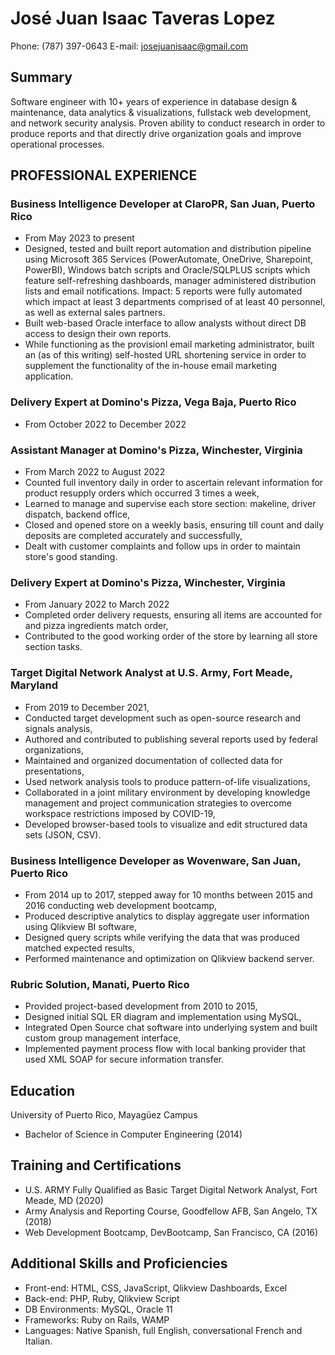 # José Juan Isaac Taveras Lopez
Phone: (787) 397-0643 
E-mail: josejuanisaac@gmail.com
## Summary
Software engineer with 10+ years of experience in database design & maintenance, data analytics & visualizations, fullstack web development, and network security analysis. Proven ability to conduct research in order to produce reports and that directly drive organization goals and improve operational processes.
## PROFESSIONAL EXPERIENCE
### Business Intelligence Developer at ClaroPR, San Juan, Puerto Rico
- From May 2023 to present
- Designed, tested and built report automation and distribution pipeline using Microsoft 365 Services (PowerAutomate, OneDrive, Sharepoint, PowerBI), Windows batch scripts and Oracle/SQLPLUS scripts which feature self-refreshing dashboards, manager administered distribution lists and email notifications. Impact: 5 reports were fully automated which impact at least 3 departments comprised of at least 40 personnel, as well as external sales partners.
- Built web-based Oracle interface to allow analysts without direct DB access to design their own reports.
- While functioning as the provisionl email marketing administrator, built an (as of this writing) self-hosted URL shortening service in order to supplement the functionality of the in-house email marketing application.
### Delivery Expert at Domino's Pizza, Vega Baja, Puerto Rico
- From October 2022 to December 2022
### Assistant Manager at Domino's Pizza, Winchester, Virginia
- From March 2022 to August 2022
- Counted full inventory daily in order to ascertain relevant information for product resupply orders which occurred 3 times a week,
- Learned to manage and supervise each store section: makeline, driver dispatch, backend office,
- Closed and opened store on a weekly basis, ensuring till count and daily deposits are completed accurately and successfully,
- Dealt with customer complaints and follow ups in order to maintain store's good standing.
### Delivery Expert at Domino's Pizza, Winchester, Virginia
- From January 2022 to March 2022
- Completed order delivery requests, ensuring all items are accounted for and pizza ingredients match order,
- Contributed to the good working order of the store by learning all store section tasks.
### Target Digital Network Analyst at U.S. Army, Fort Meade, Maryland
- From 2019 to December 2021,
-	Conducted target development such as open-source research and signals analysis,
-	Authored and contributed to publishing several reports used by federal organizations,
-	Maintained and organized documentation of collected data for presentations,
-	Used network analysis tools to produce pattern-of-life visualizations,
-	Collaborated in a joint military environment by developing knowledge management and project communication strategies to overcome workspace restrictions imposed by COVID-19,
-	Developed browser-based tools to visualize and edit structured data sets (JSON, CSV).
### Business Intelligence Developer as Wovenware, San Juan, Puerto Rico
- From 2014 up to 2017, stepped away for 10 months between 2015 and 2016 conducting web development bootcamp,
-	Produced descriptive analytics to display aggregate user information using Qlikview BI software,
-	Designed query scripts while verifying the data that was produced matched expected results,
-	Performed maintenance and optimization on Qlikview backend server.
### Rubric Solution, Manati, Puerto Rico
- Provided project-based development from 2010 to 2015,
- Designed initial SQL ER diagram and implementation using MySQL,
- Integrated Open Source chat software into underlying system and built custom group management interface,
- Implemented payment process flow with local banking provider that used XML SOAP for secure information transfer.
## Education
University of Puerto Rico, Mayagüez Campus
-	Bachelor of Science in Computer Engineering	(2014)
## Training and Certifications
- U.S. ARMY Fully Qualified as Basic Target Digital Network Analyst, Fort Meade, MD	(2020)
- Army Analysis and Reporting Course, Goodfellow AFB, San Angelo, TX (2018)
- Web Development Bootcamp, DevBootcamp, San Francisco, CA (2016)
## Additional Skills and Proficiencies
-	Front-end: HTML, CSS, JavaScript, Qlikview Dashboards, Excel
-	Back-end: PHP, Ruby, Qlikview Script
-	DB Environments: MySQL, Oracle 11
-	Frameworks: Ruby on Rails, WAMP
-	Languages: Native Spanish, full English, conversational French and Italian.
